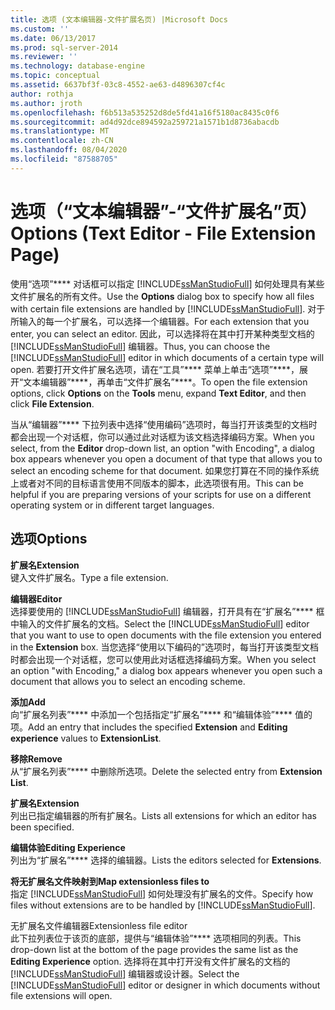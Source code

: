 ```yaml
---
title: 选项 (文本编辑器-文件扩展名页) |Microsoft Docs
ms.custom: ''
ms.date: 06/13/2017
ms.prod: sql-server-2014
ms.reviewer: ''
ms.technology: database-engine
ms.topic: conceptual
ms.assetid: 6637bf3f-03c8-4552-ae63-d4896307cf4c
author: rothja
ms.author: jroth
ms.openlocfilehash: f6b513a535252d8de5fd41a16f5180ac8435c0f6
ms.sourcegitcommit: ad4d92dce894592a259721a1571b1d8736abacdb
ms.translationtype: MT
ms.contentlocale: zh-CN
ms.lasthandoff: 08/04/2020
ms.locfileid: "87588705"
---
```

# <a name="options-text-editor---file-extension-page"></a><span data-ttu-id="53300-102">选项（“文本编辑器”-“文件扩展名”页）</span><span class="sxs-lookup"><span data-stu-id="53300-102">Options (Text Editor - File Extension Page)</span></span>
  <span data-ttu-id="53300-103">使用“选项”\*\*\*\* 对话框可以指定 [!INCLUDE[ssManStudioFull](../includes/ssmanstudiofull-md.md)] 如何处理具有某些文件扩展名的所有文件。</span><span class="sxs-lookup"><span data-stu-id="53300-103">Use the **Options** dialog box to specify how all files with certain file extensions are handled by [!INCLUDE[ssManStudioFull](../includes/ssmanstudiofull-md.md)].</span></span> <span data-ttu-id="53300-104">对于所输入的每一个扩展名，可以选择一个编辑器。</span><span class="sxs-lookup"><span data-stu-id="53300-104">For each extension that you enter, you can select an editor.</span></span> <span data-ttu-id="53300-105">因此，可以选择将在其中打开某种类型文档的 [!INCLUDE[ssManStudioFull](../includes/ssmanstudiofull-md.md)] 编辑器。</span><span class="sxs-lookup"><span data-stu-id="53300-105">Thus, you can choose the [!INCLUDE[ssManStudioFull](../includes/ssmanstudiofull-md.md)] editor in which documents of a certain type will open.</span></span> <span data-ttu-id="53300-106">若要打开文件扩展名选项，请在“工具”\*\*\*\* 菜单上单击“选项”\*\*\*\*，展开“文本编辑器”\*\*\*\*，再单击“文件扩展名”\*\*\*\*。</span><span class="sxs-lookup"><span data-stu-id="53300-106">To open the file extension options, click **Options** on the **Tools** menu, expand **Text Editor**, and then click **File Extension**.</span></span>  
  
 <span data-ttu-id="53300-107">当从“编辑器”\*\*\*\* 下拉列表中选择“使用编码”选项时，每当打开该类型的文档时都会出现一个对话框，你可以通过此对话框为该文档选择编码方案。</span><span class="sxs-lookup"><span data-stu-id="53300-107">When you select, from the **Editor** drop-down list, an option "with Encoding", a dialog box appears whenever you open a document of that type that allows you to select an encoding scheme for that document.</span></span> <span data-ttu-id="53300-108">如果您打算在不同的操作系统上或者对不同的目标语言使用不同版本的脚本，此选项很有用。</span><span class="sxs-lookup"><span data-stu-id="53300-108">This can be helpful if you are preparing versions of your scripts for use on a different operating system or in different target languages.</span></span>  
  
## <a name="options"></a><span data-ttu-id="53300-109">选项</span><span class="sxs-lookup"><span data-stu-id="53300-109">Options</span></span>  
 <span data-ttu-id="53300-110">**扩展名**</span><span class="sxs-lookup"><span data-stu-id="53300-110">**Extension**</span></span>  
 <span data-ttu-id="53300-111">键入文件扩展名。</span><span class="sxs-lookup"><span data-stu-id="53300-111">Type a file extension.</span></span>  
  
 <span data-ttu-id="53300-112">**编辑器**</span><span class="sxs-lookup"><span data-stu-id="53300-112">**Editor**</span></span>  
 <span data-ttu-id="53300-113">选择要使用的 [!INCLUDE[ssManStudioFull](../includes/ssmanstudiofull-md.md)] 编辑器，打开具有在“扩展名”\*\*\*\* 框中输入的文件扩展名的文档。</span><span class="sxs-lookup"><span data-stu-id="53300-113">Select the [!INCLUDE[ssManStudioFull](../includes/ssmanstudiofull-md.md)] editor that you want to use to open documents with the file extension you entered in the **Extension** box.</span></span> <span data-ttu-id="53300-114">当您选择“使用以下编码的”选项时，每当打开该类型文档时都会出现一个对话框，您可以使用此对话框选择编码方案。</span><span class="sxs-lookup"><span data-stu-id="53300-114">When you select an option "with Encoding," a dialog box appears whenever you open such a document that allows you to select an encoding scheme.</span></span>  
  
 <span data-ttu-id="53300-115">**添加**</span><span class="sxs-lookup"><span data-stu-id="53300-115">**Add**</span></span>  
 <span data-ttu-id="53300-116">向“扩展名列表”\*\*\*\* 中添加一个包括指定“扩展名”\*\*\*\* 和“编辑体验”\*\*\*\* 值的项。</span><span class="sxs-lookup"><span data-stu-id="53300-116">Add an entry that includes the specified **Extension** and **Editing experience** values to **ExtensionList**.</span></span>  
  
 <span data-ttu-id="53300-117">**移除**</span><span class="sxs-lookup"><span data-stu-id="53300-117">**Remove**</span></span>  
 <span data-ttu-id="53300-118">从“扩展名列表”\*\*\*\* 中删除所选项。</span><span class="sxs-lookup"><span data-stu-id="53300-118">Delete the selected entry from **Extension List**.</span></span>  
  
 <span data-ttu-id="53300-119">**扩展名**</span><span class="sxs-lookup"><span data-stu-id="53300-119">**Extension**</span></span>  
 <span data-ttu-id="53300-120">列出已指定编辑器的所有扩展名。</span><span class="sxs-lookup"><span data-stu-id="53300-120">Lists all extensions for which an editor has been specified.</span></span>  
  
 <span data-ttu-id="53300-121">**编辑体验**</span><span class="sxs-lookup"><span data-stu-id="53300-121">**Editing Experience**</span></span>  
 <span data-ttu-id="53300-122">列出为“扩展名”\*\*\*\* 选择的编辑器。</span><span class="sxs-lookup"><span data-stu-id="53300-122">Lists the editors selected for **Extensions**.</span></span>  
  
 <span data-ttu-id="53300-123">**将无扩展名文件映射到**</span><span class="sxs-lookup"><span data-stu-id="53300-123">**Map extensionless files to**</span></span>  
 <span data-ttu-id="53300-124">指定 [!INCLUDE[ssManStudioFull](../includes/ssmanstudiofull-md.md)] 如何处理没有扩展名的文件。</span><span class="sxs-lookup"><span data-stu-id="53300-124">Specify how files without extensions are to be handled by [!INCLUDE[ssManStudioFull](../includes/ssmanstudiofull-md.md)].</span></span>  
  
 <span data-ttu-id="53300-125">无扩展名文件编辑器</span><span class="sxs-lookup"><span data-stu-id="53300-125">Extensionless file editor</span></span>  
 <span data-ttu-id="53300-126">此下拉列表位于该页的底部，提供与“编辑体验”\*\*\*\* 选项相同的列表。</span><span class="sxs-lookup"><span data-stu-id="53300-126">This drop-down list at the bottom of the page provides the same list as the **Editing Experience** option.</span></span> <span data-ttu-id="53300-127">选择将在其中打开没有文件扩展名的文档的 [!INCLUDE[ssManStudioFull](../includes/ssmanstudiofull-md.md)] 编辑器或设计器。</span><span class="sxs-lookup"><span data-stu-id="53300-127">Select the [!INCLUDE[ssManStudioFull](../includes/ssmanstudiofull-md.md)] editor or designer in which documents without file extensions will open.</span></span>  
  
  
